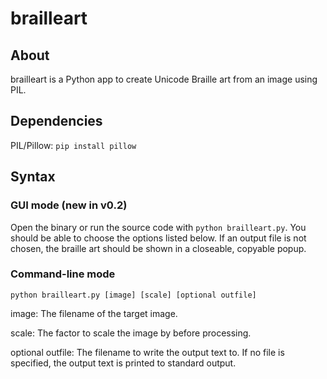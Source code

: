 # brailleart



## About
brailleart is a Python app to create Unicode Braille art from an image using PIL.


## Dependencies
PIL/Pillow: `pip install pillow`


## Syntax
### GUI mode (new in v0.2)
Open the binary or run the source code with `python brailleart.py`.
You should be able to choose the options listed below.
If an output file is not chosen,
the braille art should be shown in a closeable, copyable popup.

### Command-line mode
`python brailleart.py [image] [scale] [optional outfile]`

image: The filename of the target image.

scale: The factor to scale the image by before processing.

optional outfile: The filename to write the output text to. If no file is specified, the output text is printed to standard output.
